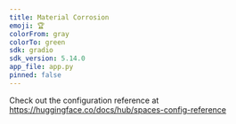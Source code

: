 ```yaml
---
title: Material Corrosion
emoji: 🏆
colorFrom: gray
colorTo: green
sdk: gradio
sdk_version: 5.14.0
app_file: app.py
pinned: false
---
```


Check out the configuration reference at https://huggingface.co/docs/hub/spaces-config-reference
